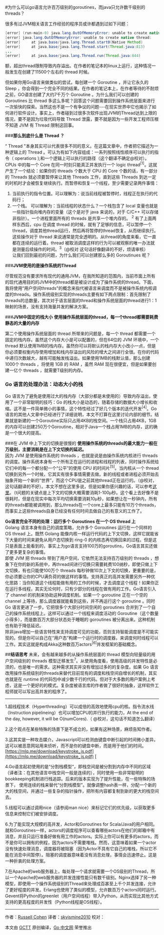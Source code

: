 #为什么可以go语言允许百万级别的goroutines，而java只允许数千级别的threads？


很多有过JVM相关语言工作经验的程序员或许都遇到过如下问题：

```java
[error] (run-main-0) java.lang.OutOfMemoryError: unable to create native thread:
[error] java.lang.OutOfMemoryError: unable to create native thread:
[error] 	at java.base/java.lang.Thread.start0(Native Method)
[error] 	at java.base/java.lang.Thread.start(Thread.java:813)
...
[error] 	at java.base/java.lang.Thread.run(Thread.java:844)
```

额，超出thread限制导致内存溢出。在作者的笔记本的linux上运行，这种情况一般发生在创建了11500个左右的 thread 时候。


但如果你用Go语言来做类似的尝试，每创建一个 Goroutine ，并让它永久的 Sleep ，你会得到一个完全不同的结果。在作者的笔记本上，在作者等待的不耐烦之前，GO语言创建了大约7千万个 Goroutine 。为什么我们可以创建的 Goroutines 比 thread 多这么多呢？回答这个问题需要回到操作系统层面来进行一次愉快的探索。当然这也不是一个有争议的问题---在现实世界中它也揭示了如何进行软件设计。事实上，作者碰到过很多次软件出现JVM的Thread达到上限的情况，要不是因为垃圾代码导致 Thread 泄露，要不就是因为一些开发工程师压根不知道 JVM 有 Thread 限制这回事。

###**那么到底什么是 Thread ？**

“ Thread "本身其实可以代表很多不同的意义。在这篇文章中，作者把它描述为一种逻辑上的 Thread 。可认为有如下内容组成：一系列按照线性顺序可以执行的指令（ operations );和一个逻辑上可以执行的路径（这个翻译不确定@校对）。CPUs 中的每一个 Core 在同一时刻只能真正并发执行一个 logic thread<sup>[1]</sup>。这就产生了一个结论：如果你的 threads 个数大于 CPU 的 Core 个数的话，有一部分的 Threads 就必须要暂停来让其他 Threads 工作，直到这些 Threads 到达一定的时机时才会被恢复继续执行。而暂停和恢复一个线程，至少需要记录两件事情：  
1.  当前执行的指令位置。可以理解为：说当前线程被暂停时，线程正在执行的代码行；  
2.  一个栈。 可以理解为：当前线程的状态什么？一个栈包含了 local 变量也就是一些指针指向堆内存的变量（这个是对于 java 来说的，对于 C/C++ 可以存储非指针）。一个进程里面所有的 threads 是共享一个堆内存的。  <sup>2</sup>
有了上面两样东西后，cpu 在调度 thread 的时候，就有了足够的信息，可以暂停一个thread，调度其他thread运行，然后再将暂停的thread恢复，从而继续执行。这些操作对于 thread 来说通常是完全透明的。从thread的角度来看，它一直都在连续的运行着。thread 被取消调度这样的行为可以被观察的唯一办法就是测量后续操作的时间。<sup>3</sup>（@校对 这句话好像翻译的不好，烦请审核）  
让我们回到最初的问题，为什么我们可以创建那么多的 Goroutinues 呢？

###**JVM使用的是操作系统的Thread**

尽管规范没有要求所有现代的通用JVM，在我所知道的范围内，当前市面上所有的现代通用目的的JVM中的thread都是被设计成为了操作系统的thread。下面，我将使用“用户空间threads"的概念来指代被语言来调度而不是被操作系统内核调度的threads。操作系统级别实现的threads主要有如下两点限制：首先限制了threads的总数量，其次对于语言层面的thread和操作系统层面的thread进行1：1映射的场景，没有支持海量并发的解决方案。

###**JVM中固定的栈大小**
**使用操作系统层面的thread，每一个thread都需要耗费静态的大量的内存**

第二个使用操作系统层面的 thread 所带来的问题是，每一个 thread 都需要一个固定的栈内存。虽然这个内存大小是可以配置的，但在64位的 JVM 环境中，一个 thread 默认使用1MB的栈内存。虽然你可以将默认的栈内存大小改小一点，但是你必须要权衡内存使用增加和栈内存溢出的风险的增大之间进行全很。在你的代码中递归次数越大，越有可能触发栈溢出。如果使用1MB的栈默认值，那么创建1000个 threads ，将使用 1GB 的 RAM ，虽然 RAM 现在很便宜，但是如果要创建一亿个 threads ，就需要T级别的内存。

### Go 语言的处理办法：动态大小的栈
 Go 语言为了避免是使用过大的栈内存（大部分都是未使用的）导致内存溢出，使用了一个非常聪明的技巧：Go 的栈大小是动态的，随着存储的数据大小增长和收缩。这不是一件简单微小的事情，这个特性经过了好几个版本的迭代开发<sup>[4]</sup>。Go语言的其他人文章中已经进行了详细说明，本文不打算在这里讨论内部的细节。结果就是新建的一个Goroutine实际只占用4KB的栈空间。一个栈只占用4KB，1GB的内存可以创建250万个Goroutine，相对于Java一个栈占用1MB的内存，这的确是一个很大的提高。

###在 JVM 中上下文的切换是很慢的
**使用操作系统的threads的最大能力一般在万级别，主要消耗是在上下文切换的延迟。**  
因为 JVM 是使用操作系统的 threads ，也就是说是由操作系统内核进行 threads 的调度。操作系统本身有一个所有正在运行的进程和线程的列表，同时操作系统给它们中的每一个都分配一个“公平”的使用 CPU 的时间片<sup>[5]</sup>。当内核从一个 thread 切换到另外一个时候，它其实有很多事情需要去做。新的线程或者进程必须开始去抽象开始一个新的“世界”，而这个CPU是之前其他thread正在运行的。（@校对，这句话翻译的不好）。本文不想在这里多说，但是如果你感兴趣的话，可以参考[这里](https://en.wikipedia.org/wiki/Context_switch)。（t问题的关键点是上下文的切换大概需要消耗1-100µ秒。这个看上去好像不是很耗时，但是在现实中每次平均切换需要消耗10µ秒，如果想让在一秒钟内，所有的threads都能被调用到，那么threads在一个core上最多只能有10万个threads，而事实上这些threads自身已经没有任何时间去做自己的有意义的工作了。
  
**Go语言完全不同的处理：运行多个 Goroutines 在一个 OS thread 上**  
Golang 语言本身有自己的调度策略，允许多个 Goroutines 运行在一个同样的 OS thread 上。既然 Golang 能像内核一样运行代码的上下文切换，这样它就能省下大量的时间来避免从用户态切换到 ring-0 的内核态再切换回来的过程。但是这只是表面上能看到的，事实上为go语言支持100万的goroutins，Go语言其实还做了更多更复杂的事情。  
即使 JVM 把 threads 带到了用户空间，它依然无法支持百万级别的 threads ，想象下在你的新的系统中，再thread间进行切换只需要耗费100纳秒，即使只做上下文切换，有也只能使100万个 threads 每秒钟做10次上下文的切换，更重要的是，你必须要让你的CPU满负荷的做这样的事情。支持真正的高并发需要另外一种优化思路：当你知道这个线程能做有用的工作的时候，才去调度这个线程！如果你正在运行多线程，其实无论何时，只有少部分的线程在做有用的工作。Go语言引入了 channel 的机制来协助这种调度机制。如果一个  goroutine 正在一个空的 channel 上等待，那么调度器就能看到这些，并不再运行这个 goroutine 。同时 Go 语言更进了一步。它把很多个大部分时间空闲的 goroutines 合并到了一个自己的操作系统线程上。这样可以通过一个线程来调度活动的 Goroutine（这个数量小得多），而是数百万大部分状态处于睡眠的 goroutines 被分离出来。这种机制也有助于降低延迟。  
除非java增加一些语言特性来支持调度可见的功能，否则支持智能调度是不可能实现的。但是你可以自己在“用户态”构建一个运行时的调度器，来调度何时线程可以工作。其实这就是构成Akka这种数百万actors<sup>[6]</sup>并发框架的基础概念。  

##**结语思考**
未来，会有越来越多的从操作系统层面的 thread 模型向轻量级的用户空间级别的 threads 模型迁移发生<sup>7</sup>。从使用角度看，使用高级的并发特性是必须的，也是唯一的需求。这种需求其实并没有增加过多的的复杂度。如果 Go 语言改用操作系统级别的threads来替代目前现有的调度和栈空间自增长的机制，其实也就是在 runtime 的代码包中减少数千行的代码。但对于大多数的用户案例上考虑，这是一个更好的的模式。复杂度被语言库的作者做了很好的抽象，这样软件工程师就可以写出高并发的程序了。
  
-------------------------------------------------------------------
1.超线程技术（Hyperthreading）可以成倍的高效地使用cpu的核。指令流水线（Instruction pipelineing）也可以增加CPU的并行执行的能力，At the end of the day, however, it will be O(numCores).（ @校对，这句话不知道怎么翻译）

2.这个观点在某些特殊的场景下是不成立的，如果有这种场景，麻烦告知作者。

3.这其实是一种攻击媒介。Javascript可以检测由键盘中断引起的时间微小差异。这可以被恶意网站用来侦听，而不是你的键盘中断，而是用于他们的时间。[https://mlq.me/download/keystroke_js.pdf](https://mlq.me/download/keystroke_js.pdf) [

4.Go语言起初使用的是“分割栈模型“，即栈空间是被分割到内存中不同的区域（译者注：在其他语言中栈空间一般是连续的），同时使用一些非常聪明的bookkeeping机制进行栈追踪。后来的版本实现为了提升性能，在一些特殊的场景下， 使用连续的栈来替代“分割栈模型”。就像调整hash表一样，分配一个新的大的栈空间，并通过一些复杂的指针操作，把所有内容都复制到新的更大的栈空间去。  

5.线程可以通过调用nice（请参阅man nice）来标记它们的优先级，以获取更多信息来控制它们被安排调度。

6.为了能实现大规模的高并发，Actor和Goroutines for Scala/Java的用户相同。就和Goroutines一样，actors的调度程序可以查看哪些actors在他们的邮箱中有消息，并且只运行准备好做有用工作的actors。实际上你可以有更多的actors，而不是你可以拥有的例程，因为actors不需要堆栈。然而，这意味着如果一个actor没有快速处理消息，调度器将被阻塞（因为Actor不具有它自己的堆栈，所以它不能在消息中间暂停）。阻塞的调度器意味着没有消息处理，事情会迅速停止。这是一种折衷的处理方案。


7.在Apache的web服务器上，每处理一个请求就需要一个OS级别的Thread，所以一个Apache的web服务器的并发连接性能只有数千级别。Nginx选择了另一种模型，即使用一个操作系统级别的Thread来处理成百甚至上千个并发连接，允许了更好程度的并发。Erlang也使用了类似的模型，允许数百万个actors同时运行。Gevent将Python的greenlet（用户空间线程）带入Python，从而实现比其他方式支持的更高程度的并发性（Python线程是OS线程）。

---

作者：[Russell Cohen](https://rcoh.me/posts/why-you-can-have-a-million-go-routines-but-only-1000-java-threads/#fnref:nice)
译者：[skyismine2010](https://github.com/skyismine2010)
校对：

本文由 [GCTT](https://github.com/studygolang/GCTT) 原创编译，[Go 中文网](https://studygolang.com/) 荣誉推出


























